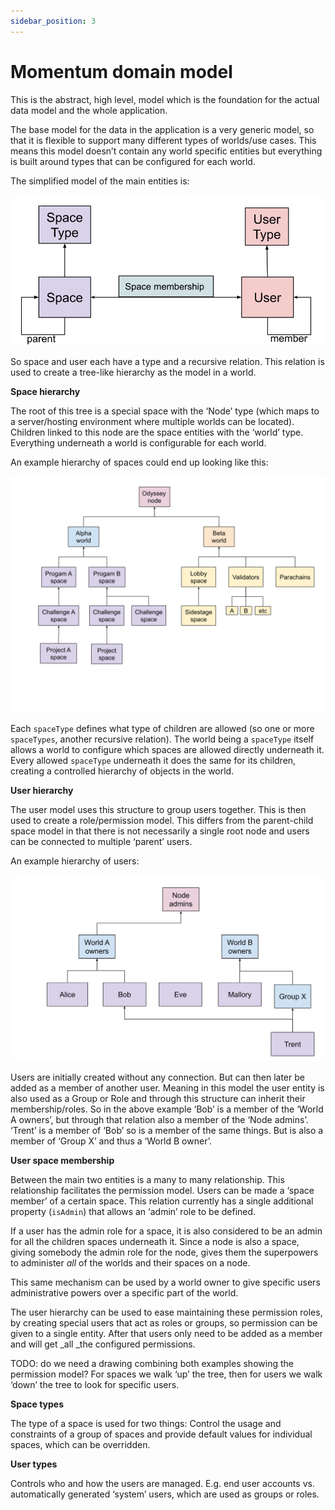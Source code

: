 ```yaml
---
sidebar_position: 3
---
```

# Momentum domain model

This is the abstract, high level, model which is the foundation for the actual data model and the whole application.

The base model for the data in the application is a very generic model, so that it is flexible to support many different types of worlds/use cases. This means this model doesn’t contain any world specific entities but everything is built around types that can be configured for each world.

The simplified model of the main entities is:


![Momentum space and user model](diagrams/momentum-domain-model.svg "Diagram of the main data models.")

[comment]: # (https://docs.google.com/drawings/d/1at4ZBDjI00OIFRPuWwsMHqmMF8RRRa08-Vn-AtUrMzk/edit?usp=sharing)


So space and user each have a type and a recursive relation. This relation is used to create a tree-like hierarchy as the model in a world.

**Space hierarchy**

The root of this tree is a special space with the ‘Node’ type (which maps to a server/hosting environment where multiple worlds can be located). Children linked to this node are the space entities with the ‘world’ type. Everything underneath a world is configurable for each world.



An example hierarchy of spaces could end up looking like this:


![Diagram of an example space hierachy](diagrams/momentum-space-hierachy-example.svg "Example space structure")

[comment]: # (https://docs.google.com/drawings/d/1BT7DdrvOkeWWqU2hRL2A2jdBBHR_rIlWloJJXBhHvrE/edit?usp=sharing)


Each `spaceType` defines what type of children are allowed (so one or more `spaceTypes`, another recursive relation). The world being a `spaceType` itself allows a world to configure which spaces are allowed directly underneath it. Every allowed `spaceType` underneath it does the same for its children, creating a controlled hierarchy of objects in the world.



**User hierarchy**

The user model uses this structure to group users together. This is then used to create a role/permission model. This differs from the parent-child space model in that there is not necessarily a single root node and users can be connected to multiple ‘parent’ users. 

An example hierarchy of users:

![Diagram of an example user hierarchy](diagrams/momentum-user-hierarchy-example.svg "Example user structure")

[comment]: # (https://docs.google.com/drawings/d/1PilXhPe2aF9EmCAWeqPu79hLrCUUlMvurGKZZ5N1Xc4/edit?usp=sharing)


Users are initially created without any connection. But can then later be added as a member of another user. Meaning in this model the user entity is also used as a Group or Role and through this structure can inherit their membership/roles. So in the above example ‘Bob’ is a member of the ‘World A owners’, but through that relation also a member of the ‘Node admins’.  ‘Trent’ is a member of ‘Bob’ so is a member of the same things. But is also a member of ‘Group X’ and thus a ‘World B owner’.

**User space membership**

Between the main two entities is a many to many relationship. This relationship facilitates the permission model. Users can be made a ‘space member’ of a certain space. This relation currently has a single additional property (`isAdmin`) that allows an ‘admin’ role to be defined.

If a user has the admin role for a space, it is also considered to be an admin for all the children spaces underneath it. Since a node is also a space, giving somebody the admin role for the node, gives them the superpowers to administer _all_ of the worlds and their spaces on a node. 

This same mechanism can be used by a world owner to give specific users administrative powers over a specific part of the world.

The user hierarchy can be used to ease maintaining these permission roles, by creating special users that act as roles or groups, so permission can be given to a single entity. After that users only need to be added as a member and will get _all _the configured permissions.

TODO: do we need a drawing combining both examples showing the permission model? For spaces we walk ‘up’ the tree, then for users we walk ‘down’ the tree to look for specific users.

**Space types**

The type of a space is used for two things: Control the usage and constraints of a group of spaces and provide default values for individual spaces, which can be overridden.

**User types**

Controls who and how the users are managed. E.g. end user accounts vs. automatically generated ‘system’ users, which are used as groups or roles.

